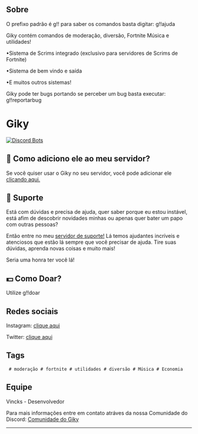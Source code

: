 ## Sobre

O prefixo padrão é g!! para saber os comandos basta digitar: g!!ajuda

Giky contém comandos de moderação, diversão, Fortnite Música e utilidades!

•Sistema de Scrims integrado (exclusivo para servidores de Scrims de Fortnite)

•Sistema de bem vindo e saída

•E muitos outros sistemas!

Giky pode ter bugs portando se perceber um bug basta executar: g!!reportarbug

# Giky

[![Discord Bots](https://top.gg/api/widget/629413362291441664.svg)](https://top.gg/bot/629413362291441664)

## 🤔 Como adiciono ele ao meu servidor?

Se você quiser usar o Giky no seu servidor, você pode adicionar ele [clicando aqui.](https://discordapp.com/oauth2/authorize?=&client_id=629413362291441664&scope=bot&permissions=8)

## 💁 Suporte

Está com dúvidas e precisa de ajuda, quer saber porque eu estou instável, está afim de descobrir novidades minhas ou apenas quer bater um papo com outras pessoas?

Então entre no meu [servidor de suporte!](https://discord.gg/aehQbAY) Lá temos ajudantes incríveis e atenciosos que estão lá sempre que você precisar de ajuda. Tire suas dúvidas, aprenda novas coisas e muito mais!

Seria uma honra ter você lá!

## 💵 Como Doar?

Utilize g!!doar

## Redes sociais

Instagram: [clique aqui](https://www.instagram.com/gikybot/)

Twitter: [clique aqui](https://twitter.com/gikybot)

## Tags
```
 # moderação # fortnite # utilidades # diversão # Música # Economia
```

## Equipe

Vincks - Desenvolvedor

Para mais informações entre em contato atráves da nossa Comunidade do Discord: [Comunidade do Giky](https://discord.gg/aehQbAY)

---

